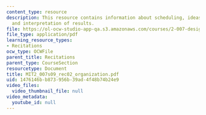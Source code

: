 ```yaml
---
content_type: resource
description: This resource contains information about scheduling, ideas for lab notebooks
  and interpretation of results.
file: https://ol-ocw-studio-app-qa.s3.amazonaws.com/courses/2-007-design-and-manufacturing-i-spring-2009/1476146bb873956b39ad4f48b74b24e9_MIT2_007s09_rec02_organization.pdf
file_type: application/pdf
learning_resource_types:
- Recitations
ocw_type: OCWFile
parent_title: Recitations
parent_type: CourseSection
resourcetype: Document
title: MIT2_007s09_rec02_organization.pdf
uid: 1476146b-b873-956b-39ad-4f48b74b24e9
video_files:
  video_thumbnail_file: null
video_metadata:
  youtube_id: null
---
```

